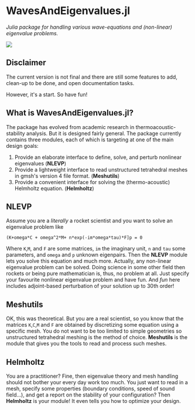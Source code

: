 # WavesAndEigenvalues.jl
*Julia package for handling various wave-equations and (non-linear) eigenvalue problems.*

[![](https://img.shields.io/badge/docs-stable-blue.svg)](https://JulHoltzDevelopers/WavesAndEigenvalues.jl/dev)

## Disclaimer
The current version is not final and there are still some features to add, clean-up to be done, and open documentation tasks.

However, it's a start. So have fun!

## What is WavesAndEigenvalues.jl?
The package has evolved from academic research in thermoacoustic-stability analysis. But it is designed fairly general.
The package currently contains three modules, each of which is targeting at one of the main design goals:

1. Provide an elaborate interface to define, solve, and perturb nonlinear eigenvalues (**NLEVP**)
2. Provide a lightweight interface to read unstructured tetrahedral meshes in gmsh's version 4 file format. (**Meshutils**)
3. Provide a convenient interface for solving the (thermo-acoustic) Helmholtz equation. (**Helmholtz**)

## NLEVP
Assume you are a *literally* a rocket scientist and you want to solve an eigenvalue problem like
```
(K+omega*C + omega^2*M+ n*exp(-im*omega*tau)*F]p = 0
```
Where `K`,`M`, and `F` are some matrices, `im` the imaginary unit, `n` and `tau` some parameters, and `omega` and `p` unknown eigenpairs.
Then the **NLEVP** module lets you solve this equation and much more. Actually, any non-linear eigenvalue problem can be solved. Doing science in some other field then rockets or being pure mathematician is, thus, no problem at all. Just specify your favourite nonlinear eigenvalue problem and have fun. And *fun* here includes adjoint-based perturbation of your solution up to 30th order!  

## Meshutils
OK, this was theoretical. But you are a real scientist, so you know that the matrices `K`,`C`,`M` and `F` are obtained by discretizing some equation using a specific mesh. You do not want to be too limited to simple geometries so unstructured tetrahedral meshing is the method of choice.  **Meshutils** is the module that gives you the tools to read and process such meshes.

## Helmholtz
You are a practitioner? Fine, then eigenvalue theory and mesh handling should not bother your every day work too much.
You just want to read in a mesh, specify some properties (boundary conditions, speed of sound field...), and get a report on
the stability of your configuration? Then **Helmholtz** is your module! It even tells you how to optimize your design.

